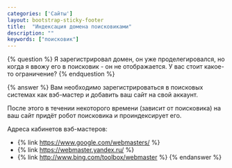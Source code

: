 ```yaml
---
categories: ['Сайты']
layout: bootstrap-sticky-footer
title:  "Индексация домена поисковиками"
description: ""
keywords: ["поисковик"]
---
```

{% question %}
Я зарегистрировал домен, он уже проделегировался, но когда я ввожу его в поисковик - он не отображается. 
У вас стоит какое-то ограничение?
{% endquestion %}

{% answer %}
Вам необходимо зарегистрироваться в поисковых системах как вэб-мастер и добавить ваш сайт на свой аккаунт. 

После этого в течении некоторого времени (зависит от поисковика) на ваш сайт придёт робот поисковика и проиндексирует его. 

Адреса кабинетов вэб-мастеров:

- {% link https://www.google.com/webmasters/ %}
- {% link https://webmaster.yandex.ru/ %}
- {% link http://www.bing.com/toolbox/webmaster %}
{% endanswer %}

